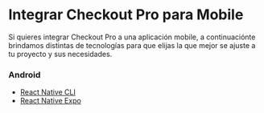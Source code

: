 # Integrar Checkout Pro para Mobile

Si quieres integrar Checkout Pro a una aplicación mobile, a continuaciónte brindamos distintas de tecnologías para que elijas la que mejor se ajuste a tu proyecto y sus necesidades.

### Android

* [React Native CLI](/docs/checkout-pro/integrate-checkout-pro/mobile/android/react-native-cli)
* [React Native Expo](/docs/checkout-pro/integrate-checkout-pro/mobile/android/react-native-expo-go)

